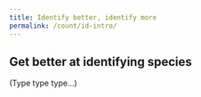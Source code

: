 ```yaml
---
title: Identify better, identify more
permalink: /count/id-intro/
---
```


## Get better at identifying species

(Type type type...)